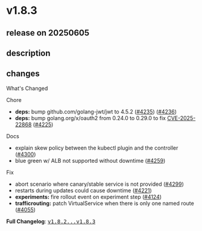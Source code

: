 # v1.8.3

## release on 20250605

## description

## changes

What's Changed

Chore

* <strong>deps:</strong> bump github.com/golang-jwt/jwt to 4.5.2 (<a href="https://github.com/argoproj/argo-rollouts/issues/4235" data-hovercard-type="issue" data-hovercard-url="/argoproj/argo-rollouts/issues/4235/hovercard">#4235</a>) (<a href="https://github.com/argoproj/argo-rollouts/issues/4236" data-hovercard-type="pull_request" data-hovercard-url="/argoproj/argo-rollouts/pull/4236/hovercard">#4236</a>)
* <strong>deps:</strong> bump golang.org/x/oauth2 from 0.24.0 to 0.29.0 to fix <a title="CVE-2025-22868" data-hovercard-type="advisory" data-hovercard-url="/advisories/GHSA-3wqc-mwfx-672p/hovercard" href="https://github.com/advisories/GHSA-3wqc-mwfx-672p">CVE-2025-22868</a> (<a href="https://github.com/argoproj/argo-rollouts/issues/4225" data-hovercard-type="pull_request" data-hovercard-url="/argoproj/argo-rollouts/pull/4225/hovercard">#4225</a>)

Docs

* explain skew policy between the kubectl plugin and the controller (<a href="https://github.com/argoproj/argo-rollouts/issues/4300" data-hovercard-type="pull_request" data-hovercard-url="/argoproj/argo-rollouts/pull/4300/hovercard">#4300</a>)
* blue green w/ ALB not supported without downtime (<a href="https://github.com/argoproj/argo-rollouts/issues/4259" data-hovercard-type="pull_request" data-hovercard-url="/argoproj/argo-rollouts/pull/4259/hovercard">#4259</a>)

Fix

* abort scenario where canary/stable service is not provided (<a href="https://github.com/argoproj/argo-rollouts/issues/4299" data-hovercard-type="pull_request" data-hovercard-url="/argoproj/argo-rollouts/pull/4299/hovercard">#4299</a>)
* restarts during updates could cause downtime (<a href="https://github.com/argoproj/argo-rollouts/issues/4221" data-hovercard-type="pull_request" data-hovercard-url="/argoproj/argo-rollouts/pull/4221/hovercard">#4221</a>)
* <strong>experiments:</strong> fire rollout event on experiment step (<a href="https://github.com/argoproj/argo-rollouts/issues/4124" data-hovercard-type="pull_request" data-hovercard-url="/argoproj/argo-rollouts/pull/4124/hovercard">#4124</a>)
* <strong>trafficrouting:</strong> patch VirtualService when there is only one named route (<a href="https://github.com/argoproj/argo-rollouts/issues/4055" data-hovercard-type="pull_request" data-hovercard-url="/argoproj/argo-rollouts/pull/4055/hovercard">#4055</a>)

<strong>Full Changelog</strong>: <a class="commit-link" href="https://github.com/argoproj/argo-rollouts/compare/v1.8.2...v1.8.3"><tt>v1.8.2...v1.8.3</tt></a>

